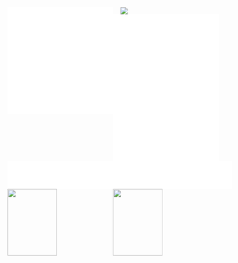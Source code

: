 <img align="left" width="47%" src="https://github.com/W3ndig0u0/W3ndig0u0/blob/main/metrics.svg" />

<img align="right" width="250" src="https://camo.githubusercontent.com/839de0fbfb3670ae11c12f9006dab652c99b454341b11f03673c4bda0c52eda8/68747470733a2f2f636f756e742e6765746c6f6c692e636f6d2f6765742f403a6c6f776c6967687465723f7468656d653d72756c653334" />

<img align="left" width="47%" src="https://github.com/W3ndig0u0/W3ndig0u0/blob/main/metrics.personal.anilist.svg" />

<img align="center" src="https://github.com/W3ndig0u0/W3ndig0u0/blob/main/metrics.personal.achievements.svg" />
<img align="left" width="47%" height="150" src="https://github-readme-stats.vercel.app/api/top-langs/?username=W3ndig0u0&layout=compact&theme=radical&align="center"" />
<img align="left" width="47%" height="150" src="https://github-readme-stats.vercel.app/api?username=W3ndig0u0&show_icons=true&theme=radical&align="center" />
